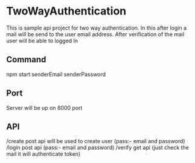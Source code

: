 # TwoWayAuthentication
This is sample api project for two way authentication. In this after login a mail will be send to the user email address. After verification of the mail user will be able to logged In

## Command
npm start senderEmail senderPassword

## Port
Server will be up on 8000 port

## API
/create post api will be used to create user (pass:- email and password)
/login post api (pass:- email and password)
/verify get api (just check the mail it will authenticate token)

